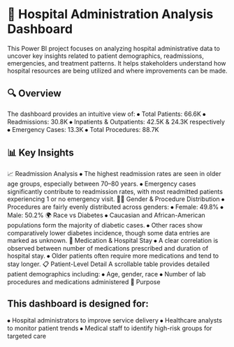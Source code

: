 # 🏥 Hospital Administration Analysis Dashboard

This Power BI project focuses on analyzing hospital administrative data to uncover key insights related to patient demographics, readmissions, emergencies, and treatment patterns. It helps stakeholders understand how hospital resources are being utilized and where improvements can be made.

## 🔍 Overview
The dashboard provides an intuitive view of:
⦁	Total Patients: 66.6K
⦁	Readmissions: 30.8K
⦁	Inpatients & Outpatients: 42.5K & 24.3K respectively
⦁	Emergency Cases: 13.3K
⦁	Total Procedures: 88.7K
## 📊 Key Insights
 📈 Readmission Analysis
⦁	The highest readmission rates are seen in older age groups, especially between 70–80 years.
⦁	Emergency cases significantly contribute to readmission rates, with most readmitted patients experiencing 1 or no emergency visit.
👩‍⚕️ Gender & Procedure Distribution
⦁	Procedures are fairly evenly distributed across genders:
⦁	Female: 49.8%
⦁	Male: 50.2%
 🌍 Race vs Diabetes
⦁	Caucasian and African-American populations form the majority of diabetic cases.
⦁	Other races show comparatively lower diabetes incidence, though some data entries are marked as unknown.
 💊 Medication & Hospital Stay
⦁	A clear correlation is observed between number of medications prescribed and duration of hospital stay.
⦁	Older patients often require more medications and tend to stay longer.
  📋 Patient-Level Detail
A scrollable table provides detailed patient demographics including:
⦁	Age, gender, race
⦁	Number of lab procedures and medications administered
 🎯 Purpose
## This dashboard is designed for:
⦁	Hospital administrators to improve service delivery
⦁	Healthcare analysts to monitor patient trends
⦁	Medical staff to identify high-risk groups for targeted care
